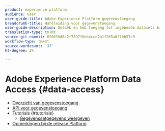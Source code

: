 ```yaml
---
product: experience-platform
audience: user
user-guide-title: Adobe Experience Platform-gegevenstoegang
breadcrumb-title: Handleiding voor gegevenstoegang
user-guide-description: Ontdek en heb toegang tot ingebedde datasets binnen Platform.
translation-type: tm+mt
source-git-commit: 698639d6c2f7897f0eb4cce2a1f265a0f7bb57c9
workflow-type: tm+mt
source-wordcount: '37'
ht-degree: 2%

---
```



# Adobe Experience Platform Data Access {#data-access}

- [Overzicht van gegevenstoegang](home.md)
- [API voor gegevenstoegang](api.md)
- Tutorials {#tutorials}
   - [Gegevenssetgegevens weergeven](tutorials/dataset-data.md)
- [Opmerkingen bij de release Platform](https://www.adobe.com/go/platform-release-notes-en)